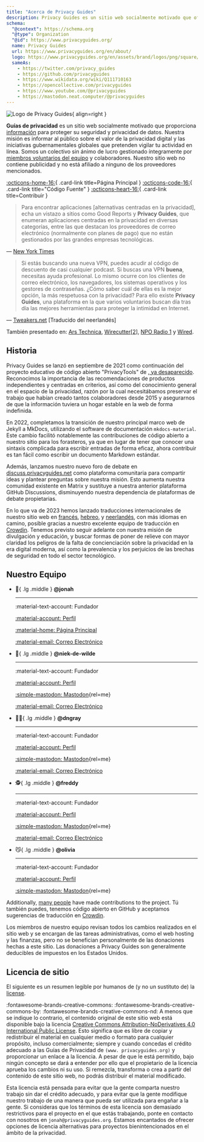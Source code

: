 ```yaml
---
title: "Acerca de Privacy Guides"
description: Privacy Guides es un sitio web socialmente motivado que ofrece información para proteger la seguridad y la privacidad de tus datos.
schema:
  "@context": https://schema.org
  "@type": Organization
  "@id": https://www.privacyguides.org/
  name: Privacy Guides
  url: https://www.privacyguides.org/en/about/
  logo: https://www.privacyguides.org/en/assets/brand/logos/png/square/pg-yellow.png
  sameAs:
    - https://twitter.com/privacy_guides
    - https://github.com/privacyguides
    - https://www.wikidata.org/wiki/Q111710163
    - https://opencollective.com/privacyguides
    - https://www.youtube.com/@privacyguides
    - https://mastodon.neat.computer/@privacyguides
---
```


![Logo de Privacy Guides](../assets/brand/logos/png/square/pg-yellow.png){ align=right }

**Guías de privacidad** es un sitio web socialmente motivado que proporciona [información](/kb) para proteger su seguridad y privacidad de datos. Nuestra misión es informar al público sobre el valor de la privacidad digital y las iniciativas gubernamentales globales que pretenden vigilar tu actividad en línea. Somos un colectivo sin ánimo de lucro gestionado íntegramente por [miembros voluntarios del equipo](https://discuss.privacyguides.net/g/team) y colaboradores. Nuestro sitio web no contiene publicidad y no está afiliado a ninguno de los proveedores mencionados.

[:octicons-home-16:](https://www.privacyguides.org){ .card-link title=Página Principal }
[:octicons-code-16:](https://github.com/privacyguides/privacyguides.org){ .card-link title="Código Fuente" }
[:octicons-heart-16:](donate.md){ .card-link title=Contribuir }

> Para encontrar aplicaciones [alternativas centradas en la privacidad], echa un vistazo a sitios como Good Reports y **Privacy Guides**, que enumeran aplicaciones centradas en la privacidad en diversas categorías, entre las que destacan los proveedores de correo electrónico (normalmente con planes de pago) que no están gestionados por las grandes empresas tecnológicas.

— [New York Times](https://nytimes.com/wirecutter/guides/online-security-social-media-privacy)

> Si estás buscando una nueva VPN, puedes acudir al código de descuento de casi cualquier podcast. Si buscas una VPN **buena**, necesitas ayuda profesional. Lo mismo ocurre con los clientes de correo electrónico, los navegadores, los sistemas operativos y los gestores de contraseñas. ¿Cómo saber cuál de ellas es la mejor opción, la más respetuosa con la privacidad? Para ello existe **Privacy Guides**, una plataforma en la que varios voluntarios buscan día tras día las mejores herramientas para proteger la intimidad en Internet.

— [Tweakers.net](https://tweakers.net/reviews/10568/op-zoek-naar-privacyvriendelijke-tools-niek-de-wilde-van-privacy-guides.html) [Traducido del neerlandés]

También presentado en: [Ars Technica](https://arstechnica.com/gadgets/2022/02/is-firefox-ok), [Wirecutter](https://nytimes.com/wirecutter/guides/practical-guide-to-securing-windows-pc)[[2](https://nytimes.com/wirecutter/guides/practical-guide-to-securing-your-mac)], [NPO Radio 1](https://nporadio1.nl/nieuws/binnenland/8eaff3a2-8b29-4f63-9b74-36d2b28b1fe1/ooit-online-eens-wat-doms-geplaatst-ga-jezelf-eens-googlen-en-kijk-dan-wat-je-tegenkomt) y [Wired](https://wired.com/story/firefox-mozilla-2022).

## Historia

Privacy Guides se lanzó en septiembre de 2021 como continuación del proyecto educativo de código abierto "PrivacyTools" de [, ya desaparecido](privacytools.md). Reconocimos la importancia de las recomendaciones de productos independientes y centradas en criterios, así como del conocimiento general en el espacio de la privacidad, razón por la cual necesitábamos preservar el trabajo que habían creado tantos colaboradores desde 2015 y asegurarnos de que la información tuviera un hogar estable en la web de forma indefinida.

En 2022, completamos la transición de nuestro principal marco web de Jekyll a MkDocs, utilizando el software de documentación `mkdocs-material`. Este cambio facilitó notablemente las contribuciones de código abierto a nuestro sitio para los forasteros, ya que en lugar de tener que conocer una sintaxis complicada para escribir entradas de forma eficaz, ahora contribuir es tan fácil como escribir un documento Markdown estándar.

Además, lanzamos nuestro nuevo foro de debate en [discuss.privacyguides.net](https://discuss.privacyguides.net) como plataforma comunitaria para compartir ideas y plantear preguntas sobre nuestra misión. Esto aumenta nuestra comunidad existente en Matrix y sustituye a nuestra anterior plataforma GitHub Discussions, disminuyendo nuestra dependencia de plataformas de debate propietarias.

En lo que va de 2023 hemos lanzado traducciones internacionales de nuestro sitio web en [francés](/fr/), [hebreo](/he/), y [neerlandés](/nl/), con más idiomas en camino, posible gracias a nuestro excelente equipo de traducción en [Crowdin](https://crowdin.com/project/privacyguides). Tenemos previsto seguir adelante con nuestra misión de divulgación y educación, y buscar formas de poner de relieve con mayor claridad los peligros de la falta de concienciación sobre la privacidad en la era digital moderna, así como la prevalencia y los perjuicios de las brechas de seguridad en todo el sector tecnológico.

## Nuestro Equipo
<!-- markdownlint-disable MD030 -->

<div class="grid cards" markdown>
<!--  Every team member should have a unique emoji.
      Team member cards should include ONLY the following links:
      - Discourse Profile
      - ONE Link of team member's choice
      - Email if applicable
      This is to keep it fair and not spammy, especially as we grow.
-->

-   :robot:{ .lg .middle } **@jonah**

    ---

    :material-text-account: Fundador

    [:material-account: Perfil](https://discuss.privacyguides.net/u/jonah)

    [:material-home: Página Principal](https://www.jonaharagon.com)

    [:material-email: Correo Electrónico](mailto:jonah@privacyguides.org)

-   :cactus:{ .lg .middle } **@niek-de-wilde**

    ---

    :material-text-account: Fundador

    [:material-account: Perfil](https://discuss.privacyguides.net/u/Niek-de-Wilde)

    [:simple-mastodon: Mastodon](https://mastodon.social/@blacklight447 "@blacklight447@mastodon.social"){rel=me}

    [:material-email: Correo Electrónico](mailto:niekdewilde@privacyguides.org)

-   :polar_bear:{ .lg .middle } **@dngray**

    ---

    :material-text-account: Fundador

    [:material-account: Perfil](https://discuss.privacyguides.net/u/dngray)

    [:simple-mastodon: Mastodon](https://mastodon.social/@dngray "@dngray@mastodon.social"){rel=me}

    [:material-email: Correo Electrónico](mailto:dngray@privacyguides.org)

-   :detective:{ .lg .middle } **@freddy**

    ---

    :material-text-account: Fundador

    [:material-account: Perfil](https://discuss.privacyguides.net/u/freddy)

    [:simple-mastodon: Mastodon](https://social.lol/@freddy "@freddy@social.lol"){rel=me}

    [:material-email: Correo Electrónico](mailto:freddy@privacyguides.org)

-   :smirk_cat:{ .lg .middle } **@olivia**

    ---

    :material-text-account: Fundador

    [:material-account: Perfil](https://discuss.privacyguides.net/u/olivia)

    [:simple-mastodon: Mastodon](https://mastodon.neat.computer/@oliviablob "@oliviablob@neat.computer"){rel=me}

</div>

Additionally, [many people](https://github.com/privacyguides/privacyguides.org/graphs/contributors) have made contributions to the project. Tú también puedes, tenemos código abierto en GitHub y aceptamos sugerencias de traducción en [Crowdin](https://crowdin.com/project/privacyguides).

Los miembros de nuestro equipo revisan todos los cambios realizados en el sitio web y se encargan de las tareas administrativas, como el web hosting y las finanzas, pero no se benefician personalmente de las donaciones hechas a este sitio. Las donaciones a Privacy Guides son generalmente deducibles de impuestos en los Estados Unidos.

## Licencia de sitio

<div class="admonition danger" markdown>

El siguiente es un resumen legible por humanos de (y no un sustituto de) la [license](/licencia).

</div>

:fontawesome-brands-creative-commons: :fontawesome-brands-creative-commons-by: :fontawesome-brands-creative-commons-nd: A menos que se indique lo contrario, el contenido original de este sitio web está disponible bajo la licencia [Creative Commons Attribution-NoDerivatives 4.0 International Public License](https://github.com/privacyguides/privacyguides.org/blob/main/LICENSE). Esto significa que es libre de copiar y redistribuir el material en cualquier medio o formato para cualquier propósito, incluso comercialmente; siempre y cuando concedas el crédito adecuado a las Guías de Privacidad de `(www. privacyguides.org)` y proporcionar un enlace a la licencia. A pesar de que le está permitido, bajo ningún concepto se dará a entender por ello que el propietario de la licencia aprueba los cambios ni su uso. Si remezcla, transforma o crea a partir del contenido de este sitio web, no podrás distribuir el material modificado.

Esta licencia está pensada para evitar que la gente comparta nuestro trabajo sin dar el crédito adecuado, y para evitar que la gente modifique nuestro trabajo de una manera que pueda ser utilizada para engañar a la gente. Si consideras que los términos de esta licencia son demasiado restrictivos para el proyecto en el que estás trabajando, ponte en contacto con nosotros en `jonah@privacyguides.org`. Estamos encantados de ofrecer opciones de licencia alternativas para proyectos bienintencionados en el ámbito de la privacidad.
